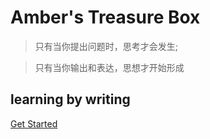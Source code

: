 <!-- //TODO 调整头像至合适大小 -->
<!-- ![logo](imgs/icon.jpg) -->


# Amber's Treasure Box 


> 只有当你提出问题时，思考才会发生;

> 只有当你输出和表达，思想才开始形成

## learning by writing


[Get Started](./README.md)